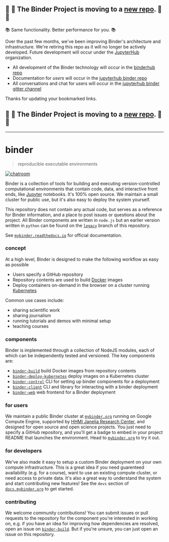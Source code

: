 ## :dash: :dash: **The Binder Project is moving to a [new repo](https://github.com/jupyterhub/binderhub).** :dash: :dash:

:books: Same functionality. Better performance for you. :books:

Over the past few months, we've been improving Binder's architecture and infrastructure. We're retiring this repo as it will no longer be actively developed. Future development will occur under the [JupyterHub](https://github.com/jupyterhub/) organization.

* All development of the Binder technology will occur in the [binderhub repo](https://github.com/jupyterhub/binderhub)
* Documentation for *users* will occur in the [jupyterhub binder repo](https://github.com/jupyterhub/binder) 
* All conversations and chat for users will occur in the [jupyterhub binder gitter channel](https://gitter.im/jupyterhub/binder)

Thanks for updating your bookmarked links.

## :dash: :dash: **The Binder Project is moving to a [new repo](https://github.com/jupyterhub/binderhub).** :dash: :dash:

---

# binder

> reproducible executable environments

[![chatroom](https://img.shields.io/gitter/room/binder-project/binder.svg?style=flat-square)](https://gitter.im/binder-project/binder)

Binder is a collection of tools for building and executing version-controlled computational environments that contain code, data, and interactive front ends, like [Jupyter](http://jupyter.org) notebooks. It's 100% open source. We maintain a small cluster for public use, but it's also easy to deploy the system yourself. 

This repository does not contain any actual code, but serves as a reference for Binder information, and a place to post issues or questions about the project. All Binder components are written in `node.js` but an earlier version written in `python` can be found on the [`legacy`](https://github.com/binder-project/binder/tree/legacy) branch of this repository.

See [`mybinder.readthedocs.io`](http://mybinder.readthedocs.io) for official documentation.

### concept

At a high level, Binder is designed to make the following workflow as easy as possible

- Users specify a GitHub repository
- Repository contents are used to build [Docker](http://docker.com) images
- Deploy containers on-demand in the browser on a cluster running [Kubernetes](http://kubernetes.io)

Common use cases include:
- sharing scientific work
- sharing journalism
- running tutorials and demos with minimal setup
- teaching courses

### components

Binder is implemented through a collection of NodeJS modules, each of which can be independently tested and versioned. The key components are:

- [`binder-build`](https://github.com/binder-project/binder-build) build Docker images from repository contents
- [`binder-deploy-kubernetes`](https://github.com/binder-project/binder-deploy-kubernetes) deploy images on a Kubernetes cluster
- [`binder-control`](https://github.com/binder-project/binder-control) CLI for setting up binder components for a deployment
- [`binder-client`](https://github.com/binder-project/binder-client) CLI and library for interacting with a binder deployment
- [`binder-web`](https://github.com/binder-project/binder-web) web frontend for a Binder deployment

### for users

We maintain a public Binder cluster at [`mybinder.org`](http://mybinder.org) running on Google Compute Engine, supported by [HHMI Janelia Research Center](https://janelia.org), and designed for open source and open science projects. You just need to specify a GitHub repository, and you'll get a badge to embed in your project README that launches the environment. Head to [`mybinder.org`](http://mybinder.org) to try it out.

### for developers

We've also made it easy to setup a custom Binder deployment on your own compute infrastructure. This is a great idea if you need guarenteed availability (e.g. for a course), want to use an existing compute cluster, or need access to private data. It's also a great way to understand the system and start contributing new features! See the `devs` section of [`docs.mybinder.org`](http://docs.mybinder.org) to get started.

### contributing

We welcome community contributions! You can submit issues or pull requests to the repository for the component you're interested in working on, e.g. if you have an idea for improving how dependencies are resolved, open an issue on [`binder-build`](https://github.com/binder-project/binder-build). But if you're unsure, you can just open an issue on this repository.

